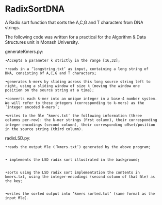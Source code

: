 # RadixSortDNA
A Radix sort function that sorts the A,C,G and T characters from DNA strings.

The following code was written for a practical for the Algorithm & Data Structures unit in Monash University.

generateKmers.py:

    •Accepts a parameter k strictly in the range [16,32];

    •reads in a ‘longstring.txt’ as input, containing a long string of DNA, consisting of A,C,G and T characters;

    •generates k-mers by sliding across this long source string left to right, using a sliding window of size k (moving the window one position on the source string at a time);

    •converts each k-mer into an unique integer in a base-4 number system. We will refer to these integers (corresponding to k-mers) as the ‘integer encoded k-mers’;

    •writes to the ﬁle ‘kmers.txt’ the following information (three columns per-row): the k-mer strings (ﬁrst column), their corresponding integer encodings (second column), their corresponding oﬀset/position in the source string (third column).


radixLSD.py:

    •reads the output ﬁle (‘kmers.txt’) generated by the above program; 


    • implements the LSD radix sort illustrated in the background; 


    •sorts using the LSD radix sort implementation the contents in kmers.txt, using the integer-encodings (second column of that ﬁle) as the key;


    •writes the sorted output into ‘kmers sorted.txt’ (same format as the input ﬁle).

